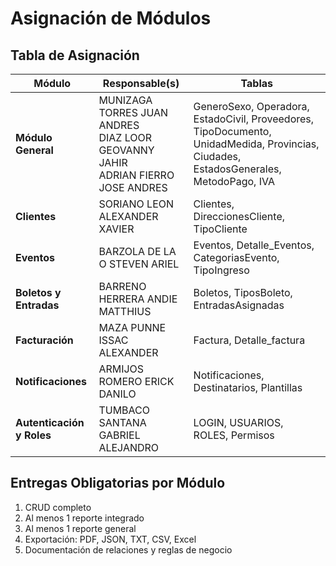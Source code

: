 # Asignación de Módulos

## Tabla de Asignación

| Módulo | Responsable(s) | Tablas |
|--------|---------------|--------|
| **Módulo General** | MUNIZAGA TORRES JUAN ANDRES<br>DIAZ LOOR GEOVANNY JAHIR<br>ADRIAN FIERRO JOSE ANDRES | GeneroSexo, Operadora, EstadoCivil, Proveedores, TipoDocumento, UnidadMedida, Provincias, Ciudades, EstadosGenerales, MetodoPago, IVA |
| **Clientes** | SORIANO LEON ALEXANDER XAVIER | Clientes, DireccionesCliente, TipoCliente |
| **Eventos** | BARZOLA DE LA O STEVEN ARIEL | Eventos, Detalle_Eventos, CategoriasEvento, TipoIngreso |
| **Boletos y Entradas** | BARRENO HERRERA ANDIE MATTHIUS | Boletos, TiposBoleto, EntradasAsignadas |
| **Facturación** | MAZA PUNNE ISSAC ALEXANDER | Factura, Detalle_factura |
| **Notificaciones** | ARMIJOS ROMERO ERICK DANILO | Notificaciones, Destinatarios, Plantillas |
| **Autenticación y Roles** | TUMBACO SANTANA GABRIEL ALEJANDRO | LOGIN, USUARIOS, ROLES, Permisos |

## Entregas Obligatorias por Módulo

1. CRUD completo
2. Al menos 1 reporte integrado
3. Al menos 1 reporte general
4. Exportación: PDF, JSON, TXT, CSV, Excel
5. Documentación de relaciones y reglas de negocio

